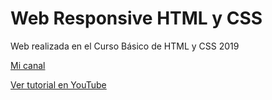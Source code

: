 # Web Responsive HTML y CSS
Web realizada en el Curso Básico de HTML y CSS 2019

[Mi canal](https://www.youtube.com/brunodeangelis)

[Ver tutorial en YouTube](https://www.youtube.com/watch?v=XiziGnl7IU0)
